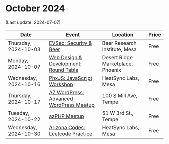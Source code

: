 # October 2024

(Last update: 2024-07-07)

| Date | Event | Location | Price |
| ---- | ----- | -------- | ----- |
| Thursday, 2024-10-03 | [EVSec: Security & Beer](https://www.meetup.com/evsecaz/events/300789253/) | Beer Research Institute, Mesa | Free |
| Monday, 2024-10-07 | [Web Design & Development: Round Table](https://www.meetup.com/webdesignersdevelopers/events/wdnrjtygcnbkb/) | Desert Ridge Marketplace, Phoenix | Free |
| Wednesday, 2024-10-16 | [PhxJS: JavaScript Workshop](https://www.meetup.com/phoenix-javascript/events/nvncmtygcnbvb/) | HeatSync Labs, Mesa | Free |
| Thursday, 2024-10-17 | [AZ WordPress: Advanced WordPress Meetup](https://www.meetup.com/arizona-wordpress-group/events/wcbfmtygcnbwb/) | 100 S Mill Ave, Tempe | Free |
| Tuesday, 2024-10-22 | [azPHP Meetup](https://www.meetup.com/azphpug/events/vqdnltygcnbdc/) | 51 W 3rd St., Tempe | Free |
| Wednesday, 2024-10-30 | [Arizona Codes: Leetcode Practice](https://www.meetup.com/arizona-codes/) | HeatSync Labs, Mesa | Free |
